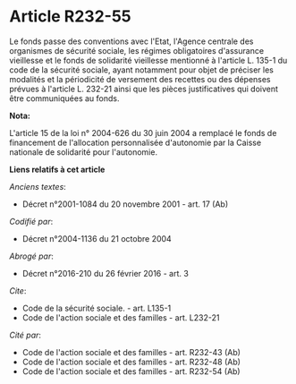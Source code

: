 # Article R232-55

Le fonds passe des conventions avec l'Etat, l'Agence centrale des organismes de sécurité sociale, les régimes obligatoires
d'assurance vieillesse et le fonds de solidarité vieillesse mentionné à l'article L. 135-1 du code de la sécurité sociale,
ayant notamment pour objet de préciser les modalités et la périodicité de versement des recettes ou des dépenses prévues à
l'article L. 232-21 ainsi que les pièces justificatives qui doivent être communiquées au fonds.

**Nota:**

L'article 15 de la loi n° 2004-626 du 30 juin 2004 a remplacé le fonds de financement de l'allocation personnalisée
d'autonomie par la Caisse nationale de solidarité pour l'autonomie.

**Liens relatifs à cet article**

_Anciens textes_:

  - Décret n°2001-1084 du 20 novembre 2001 - art. 17 (Ab)

_Codifié par_:

  - Décret n°2004-1136 du 21 octobre 2004

_Abrogé par_:

  - Décret n°2016-210 du 26 février 2016 - art. 3

_Cite_:

  - Code de la sécurité sociale. - art. L135-1
  - Code de l'action sociale et des familles - art. L232-21

_Cité par_:

  - Code de l'action sociale et des familles - art. R232-43 (Ab)
  - Code de l'action sociale et des familles - art. R232-48 (Ab)
  - Code de l'action sociale et des familles - art. R232-54 (Ab)
